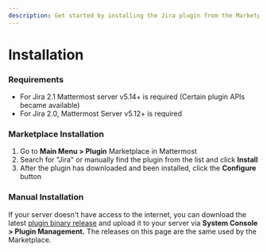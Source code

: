 ```yaml
---
description: Get started by installing the Jira plugin from the Marketplace
---
```


# Installation

### Requirements

* For Jira 2.1 Mattermost server v5.14+ is required \(Certain plugin APIs became available\)
* For Jira 2.0, Mattermost Server v5.12+ is required

### Marketplace Installation

1. Go to **Main Menu &gt; Plugin** Marketplace in Mattermost
2. Search for "Jira" or manually find the plugin from the list and click **Install**
3. After the plugin has downloaded and been installed, click the **Configure** button

### Manual Installation

If your server doesn't have access to the internet, you can download the latest [plugin binary release](https://github.com/mattermost/mattermost-plugin-jira/releases) and upload it to your server via **System Console &gt; Plugin Management.**  The releases on this page are the same used by the Marketplace. 



